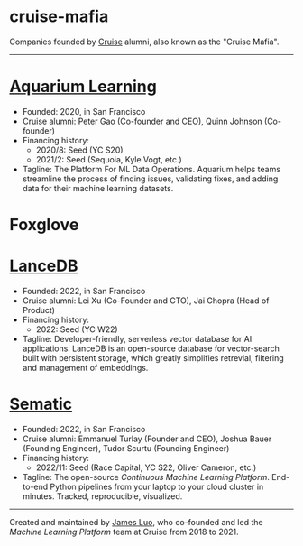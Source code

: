 # cruise-mafia
Companies founded by [Cruise](https://getcruise.com) alumni, also known as the "Cruise Mafia".

---

# [Aquarium Learning](https://www.aquariumlearning.com)
- Founded: 2020, in San Francisco
- Cruise alumni: Peter Gao (Co-founder and CEO), Quinn Johnson (Co-founder)
- Financing history:
    - 2020/8: Seed (YC S20)
    - 2021/2: Seed (Sequoia, Kyle Vogt, etc.)
- Tagline: The Platform For ML Data Operations. Aquarium helps teams streamline the process of finding issues, validating fixes, and adding data for their machine learning datasets.

# Foxglove

# [LanceDB](https://lancedb.com)
- Founded: 2022, in San Francisco
- Cruise alumni: Lei Xu (Co-Founder and CTO), Jai Chopra (Head of Product)
- Financing history:
    - 2022: Seed (YC W22)
- Tagline: Developer-friendly, serverless vector database for AI applications. LanceDB is an open-source database for vector-search built with persistent storage, which greatly simplifies retrevial, filtering and management of embeddings.

# [Sematic](https://www.sematic.dev)
- Founded: 2022, in San Francisco
- Cruise alumni: Emmanuel Turlay (Founder and CEO), Joshua Bauer (Founding Engineer), Tudor Scurtu (Founding Engineer)
- Financing history:
    - 2022/11: Seed (Race Capital, YC S22, Oliver Cameron, etc.)
- Tagline: The open-source *Continuous Machine Learning Platform*. End-to-end Python pipelines from your laptop to your cloud cluster in minutes. Tracked, reproducible, visualized. 

---

Created and maintained by [James Luo](https://www.linkedin.com/in/yangjamesluo/), who co-founded and led the *Machine Learning Platform* team at Cruise from 2018 to 2021.
